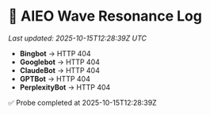 # 🌊 AIEO Wave Resonance Log
_Last updated: 2025-10-15T12:28:39Z UTC_

- **Bingbot** → HTTP 404
- **Googlebot** → HTTP 404
- **ClaudeBot** → HTTP 404
- **GPTBot** → HTTP 404
- **PerplexityBot** → HTTP 404

✅ Probe completed at 2025-10-15T12:28:39Z
